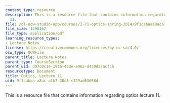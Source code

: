 ```yaml
---
content_type: resource
description: This is a resource file that contains information regarding optics lecture
  11.
file: /ol-ocw-studio-app/courses/2-71-optics-spring-2014/9f1cabaaa8aca1b730d3c329ad63658d_MIT2_71S14_lec11_notes.pdf
file_size: 1298162
file_type: application/pdf
learning_resource_types:
- Lecture Notes
license: https://creativecommons.org/licenses/by-nc-sa/4.0/
ocw_type: OCWFile
parent_title: Lecture Notes
parent_type: CourseSection
parent_uid: d97c0c1e-1916-45de-e962-d439d27acfcb
resourcetype: Document
title: Optics, Lecture 11
uid: 9f1cabaa-a8ac-a1b7-30d3-c329ad63658d
---
```

This is a resource file that contains information regarding optics lecture 11.
